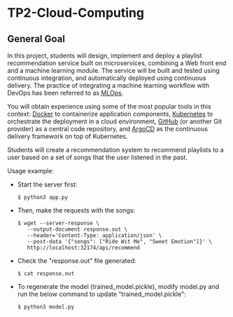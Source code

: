 # TP2-Cloud-Computing

## General Goal

In this project, students will design, implement and  deploy a playlist recommendation service built on microservices,  combining a Web front end and a machine learning module.  The service  will be built and tested using continuous integration, and automatically deployed using continuous delivery.  The practice of integrating a  machine learning workflow with DevOps has been referred to as [MLOps](https://neptune.ai/blog/mlops).

You will obtain experience using some of the most popular tools in this context: [Docker](https://www.docker.com/) to containerize application components, [Kubernetes](https://kubernetes.io/) to orchestrate the deployment in a cloud environment, [GitHub](https://github.com) (or another Git provider) as a central code repository, and [ArgoCD](https://argoproj.github.io/cd/) as the continuous delivery framework on top of Kubernetes.

Students will create a recommendation system to recommend playlists to a user  based on a set of songs that the user listened in the past.

Usage example:

- Start the server first:

      $ python3 app.py

- Then, make the requests with the songs:
      
      $ wget --server-response \
         --output-document response.out \
         --header='Content-Type: application/json' \
         --post-data '{"songs": ["Ride Wit Me", "Sweet Emotion"]}' \
         http://localhost:32174/api/recommend

- Check the "response.out" file generated:

      $ cat response.out

- To regenerate the model (trained_model.pickle), modify model.py and run the below command to update "trained_model.pickle":

      $ python3 model.py
